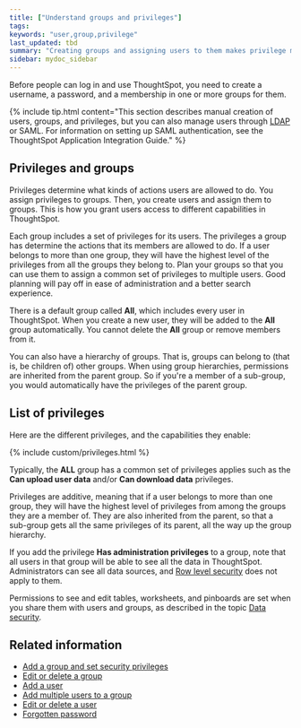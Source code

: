 ```yaml
---
title: ["Understand groups and privileges"]
tags:
keywords: "user,group,privilege"
last_updated: tbd
summary: "Creating groups and assigning users to them makes privilege management easier."
sidebar: mydoc_sidebar
---
```

Before people can log in and use ThoughtSpot, you need to create a username, a password, and a membership in one or more groups for them.

{% include tip.html content="This section describes manual creation of users, groups, and privileges, but you can also manage users through [LDAP](../setup/about_LDAP.html#) or SAML. For information on setting up SAML authentication, see the ThoughtSpot Application Integration Guide." %}

## Privileges and groups

Privileges determine what kinds of actions users are allowed to do. You assign privileges to groups. Then, you create users and assign them to groups. This is how you grant users access to different capabilities in ThoughtSpot.

Each group includes a set of privileges for its users. The privileges a group has determine the actions that its members are allowed to do. If a user belongs to more than one group, they will have the highest level of the privileges from all the groups they belong to. Plan your groups so that you can use them to assign a common set of privileges to multiple users.  Good planning will pay off in ease of administration and a better search experience.

There is a default group called **All**, which includes every user in ThoughtSpot. When you create a new user, they will be added to the **All** group automatically. You cannot delete the **All** group or remove members from it.

You can also have a hierarchy of groups. That is, groups can belong to (that is, be children of) other groups. When using group hierarchies, permissions are inherited from the parent group. So if you're a member of a sub-group, you would automatically have the privileges of the parent group.


## List of privileges

Here are the different privileges, and the capabilities they enable:

{% include custom/privileges.html %}

Typically, the **ALL** group has a common set of privileges applies such as the **Can upload user data** and/or **Can download data** privileges.

Privileges are additive, meaning that if a user belongs to more than one group, they will have the highest level of privileges from among the groups they are a member of. They are also inherited from the parent, so that a sub-group gets all the same privileges of its parent, all the way up the group hierarchy.

If you add the privilege **Has administration privileges** to a group, note that all users in that group will be able to see all the data in ThoughtSpot. Administrators can see all data sources, and [Row level security](../data_security/about_row_security.html#) does not apply to them.

Permissions to see and edit tables, worksheets, and pinboards are set when you share them with users and groups, as described in the topic [Data security](../data_security/sharing_security_overview.html#).


## Related information

-   [Add a group and set security privileges](../../admin/users_groups/add_group.html)  
-   [Edit or delete a group](../../admin/users_groups/edit_group.html)  
-   [Add a user](../../admin/users_groups/add_user.html)  
-   [Add multiple users to a group](../../admin/users_groups/add_multiple_users_to_a_group.html)  
-   [Edit or delete a user](../../admin/users_groups/edit_user.html)  
-   [Forgotten password](../../admin/users_groups/forgot_password.html)  
